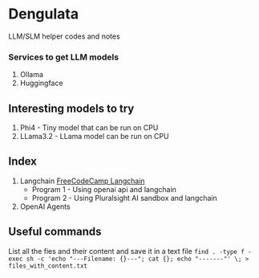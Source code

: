 # Dengulata
LLM/SLM helper codes and notes

### Services to get LLM models
1. Ollama
2. Huggingface

## Interesting models to try
1. Phi4         - Tiny model that can be run on CPU
2. LLama3.2     - LLama model can be run on CPU

## Index
1. Langchain [FreeCodeCamp Langchain](https://www.youtube.com/watch?v=lG7Uxts9SXs)
    - Program 1 - Using openai api and langchain
    - Program 2 - Using Pluralsight AI sandbox and langchain
2. OpenAI Agents

## Useful commands
List all the fies and their content and save it in a text file ```find . -type f -exec sh -c 'echo "---Filename: {}---"; cat {}; echo "-------"' \; > files_with_content.txt```

